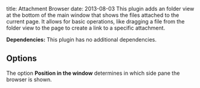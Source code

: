 title: Attachment Browser
date: 2013-08-03
This plugin adds an folder view at the bottom of the main window that shows the files attached to the current page. It allows for basic operations, like dragging a file from the folder view to the page to create a link to a specific attachment.

**Dependencies:** This plugin has no additional dependencies.

Options
-------
The option **Position in the window** determines in which side pane the browser is shown.

